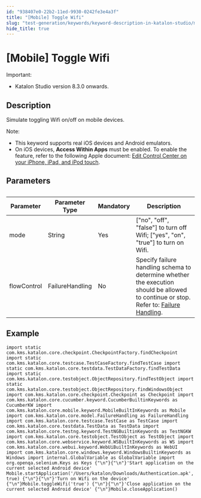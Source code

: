 ```yaml
---
id: "938407e0-22b2-11ed-9930-0242fe3e4a3f"
title: "[Mobile] Toggle Wifi"
slug: "test-generation/keywords/keyword-description-in-katalon-studio/mobile-keywords/mobile-toggle-wifi"
hide_title: true
---
```


# <a id="id" class="anchor_top_offset"/><a id="ariaid-title1" class="anchor_top_offset"/>[Mobile] Toggle Wifi

<div xmlns="http://www.w3.org/1999/xhtml" className="note important note_important"><span className="note__title">Important:</span> 
  <ul className="ul"><li className="li">Katalon Studio version 8.3.0 onwards.</li></ul>
</div>

## Description

                        
<p xmlns="http://www.w3.org/1999/xhtml" className="p">Simulate toggling Wifi on/off on mobile devices.</p> 
            
<div xmlns="http://www.w3.org/1999/xhtml" className="p">
  <div className="note note note_note"><span className="note__title">Note:</span> 
    <ul className="ul"><li className="li">This keyword supports real iOS devices and Android emulators.</li><li className="li">On iOS devices, <strong className="ph b">Access Within Apps</strong> must be enabled. To enable the feature, refer to the following Apple document: <a className="xref j-external-link" href="https://support.apple.com/en-us/HT211812" target="_blank">Edit Control Center on your iPhone, iPad, and iPod touch</a>.</li></ul>
  </div>
</div>
        

## Parameters

                        
<div xmlns="http://www.w3.org/1999/xhtml" className="p">
  <table className="table"><caption /><colgroup><col /><col /><col /><col /></colgroup><thead className="thead"><tr className><th className="entry anchor_top_offset" id="id__entry__1">Parameter</th><th className="entry anchor_top_offset" id="id__entry__2">Parameter Type</th><th className="entry anchor_top_offset" id="id__entry__3">Mandatory</th><th className="entry anchor_top_offset" id="id__entry__4">Description</th></tr></thead><tbody className="tbody"><tr className><td className="entry" headers="id__entry__1 id__entry__2 id__entry__3 id__entry__4 ">mode</td><td className="entry" headers="id__entry__1 id__entry__2 id__entry__3 id__entry__4 ">String</td><td className="entry" headers="id__entry__1 id__entry__2 id__entry__3 id__entry__4 ">Yes</td><td className="entry" headers="id__entry__1 id__entry__2 id__entry__3 id__entry__4 ">["no", "off", "false"] to turn off Wifi; ["yes", "on", "true"] to turn on Wifi.</td></tr><tr className><td className="entry" headers="id__entry__1 id__entry__2 id__entry__3 id__entry__4 ">flowControl</td><td className="entry" headers="id__entry__1 id__entry__2 id__entry__3 id__entry__4 ">FailureHandling</td><td className="entry" headers="id__entry__1 id__entry__2 id__entry__3 id__entry__4 ">No</td><td className="entry" headers="id__entry__1 id__entry__2 id__entry__3 id__entry__4 ">Specify failure handling schema to determine whether the execution should be allowed to continue or stop. Refer to: <a className="xref" href="/docs/test-maintenance/configure-failure-handling-settings-in-katalon-studio">Failure Handling</a>.</td></tr></tbody></table>
</div>
        

## Example

                        
<div xmlns="http://www.w3.org/1999/xhtml" className="p">
  <pre className="pre codeblock"><code>import static com.kms.katalon.core.checkpoint.CheckpointFactory.findCheckpoint import static com.kms.katalon.core.testcase.TestCaseFactory.findTestCase import static com.kms.katalon.core.testdata.TestDataFactory.findTestData import static com.kms.katalon.core.testobject.ObjectRepository.findTestObject import static com.kms.katalon.core.testobject.ObjectRepository.findWindowsObject import com.kms.katalon.core.checkpoint.Checkpoint as Checkpoint import com.kms.katalon.core.cucumber.keyword.CucumberBuiltinKeywords as CucumberKW import com.kms.katalon.core.mobile.keyword.MobileBuiltInKeywords as Mobile import com.kms.katalon.core.model.FailureHandling as FailureHandling import com.kms.katalon.core.testcase.TestCase as TestCase import com.kms.katalon.core.testdata.TestData as TestData import com.kms.katalon.core.testng.keyword.TestNGBuiltinKeywords as TestNGKW import com.kms.katalon.core.testobject.TestObject as TestObject import com.kms.katalon.core.webservice.keyword.WSBuiltInKeywords as WS import com.kms.katalon.core.webui.keyword.WebUiBuiltInKeywords as WebUI import com.kms.katalon.core.windows.keyword.WindowsBuiltinKeywords as Windows import internal.GlobalVariable as GlobalVariable import org.openqa.selenium.Keys as Keys {"\n"}{"\n"}'Start application on the current selected Android device' Mobile.startApplication('/Users/katalon/Downloads/Authentication.apk', true) {"\n"}{"\n"}'Turn on Wifi on the device' {"\n"}Mobile.toggleWifi('true') {"\n"}{"\n"}'Close application on the current selected Android device' {"\n"}Mobile.closeApplication()</code></pre>
</div>
        
